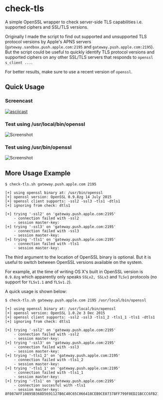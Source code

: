 # check-tls

A simple OpenSSL wrapper to check server-side TLS capabilities i.e. supported ciphers and 
SSL/TLS versions.

Originally I made the script to find out supported and unsupported TLS protocol 
versions by Apple's APNS servers (`gateway.sandbox.push.apple.com:2195` and
`gateway.push.apple.com:2195`). But the script could be useful to quickly identify TLS
protocol versions and supported ciphers on any other SSL/TLS servers that responds to 
`openssl s_client ...`.

For better results, make sure to use a recent version of `openssl`.

## Quick Usage

### Screencast

[![asciicast](https://asciinema.org/a/517ygqljolm0ef1jh1a6ibbdz.png)](https://asciinema.org/a/517ygqljolm0ef1jh1a6ibbdz)

### Test using /usr/local/bin/openssl

![Screenshot](https://raw.githubusercontent.com/gsbabil/check-tls/master/screenshots/screenshot-1.png)

### Test using /usr/bin/openssl

![Screenshot](https://raw.githubusercontent.com/gsbabil/check-tls/master/screenshots/screenshot-2.png)


## More Usage Example

```
$ check-tls.sh gateway.push.apple.com 2195

[+] using openssl binary at: /usr/bin/openssl
[+] openssl version: OpenSSL 0.9.8zg 14 July 2015
[+] openssl client supports: -ssl2 -ssl3 -tls1 -dtls1
[+] ignoring from check: dtls1

[+] trying '-ssl2' on 'gateway.push.apple.com:2195'
    - connection failed with -ssl2
    - session master-key:
[+] trying '-ssl3' on 'gateway.push.apple.com:2195'
    - connection failed with -ssl3
    - session master-key:
[+] trying '-tls1' on 'gateway.push.apple.com:2195'
    - connection failed with -tls1
    - session master-key:
```

The third argument to the location of OpenSSL binary is optional. But it is
useful to switch between OpenSSL versions available on the system.

For example, at the time of writing OS X's built in OpenSSL version is
`0.9.8zg` which apparently only speaks `SSLv2, SSLv3` and `TLSv1` protocols (no
support for `TLSv1.1` and `TLSv1.2`).

A quick usage is shown below:

```
$ check-tls.sh gateway.push.apple.com 2195 /usr/local/bin/openssl

[+] using openssl binary at: /usr/local/bin/openssl
[+] openssl version: OpenSSL 1.0.2e 3 Dec 2015
[+] openssl client supports: -ssl2 -ssl3 -tls1_2 -tls1_1 -tls1 -dtls1
[+] ignoring from check: dtls1

[+] trying '-ssl2' on 'gateway.push.apple.com:2195'
    - connection failed with -ssl2
    - session master-key:
[+] trying '-ssl3' on 'gateway.push.apple.com:2195'
    - connection failed with -ssl3
    - session master-key:
[+] trying '-tls1_2' on 'gateway.push.apple.com:2195'
    - connection failed with -tls1_2
    - session master-key:
[+] trying '-tls1_1' on 'gateway.push.apple.com:2195'
    - connection failed with -tls1_1
    - session master-key:
[+] trying '-tls1' on 'gateway.push.apple.com:2195'
    - connection succesful with -tls1
    - session master-key: 8F087AFF10895B368D5691127B6C40C65C066418CEB9CE07378FF799F0ED21BCCC6FB21654F917D28888175734EF805B
```
